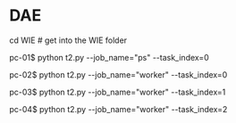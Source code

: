 # DAE

cd WIE     # get into the WIE folder

pc-01$ python t2.py --job_name="ps" --task_index=0 

pc-02$ python t2.py --job_name="worker" --task_index=0 

pc-03$ python t2.py --job_name="worker" --task_index=1 

pc-04$ python t2.py --job_name="worker" --task_index=2 
